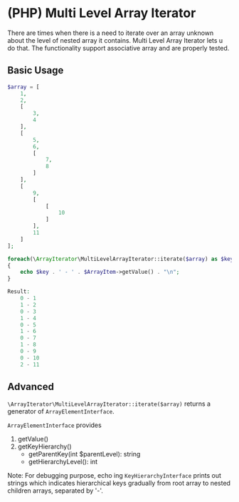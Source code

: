 # (PHP) Multi Level Array Iterator

There are times when there is a need to iterate over an array unknown about the level of nested array it contains.
Multi Level Array Iterator lets u do that. The functionality support associative array and are properly tested. 

## Basic Usage
```php
$array = [
    1,
    2,
    [
        3,
        4
    ],
    [
        5,
        6,
        [
            7,
            8
        ]
    ],
    [
        9,
        [
            [
                10
            ]
        ],
        11
    ]
];

foreach(\ArrayIterator\MultiLevelArrayIterator::iterate($array) as $key => $ArrayItem)
{
    echo $key . ' - ' . $ArrayItem->getValue() . "\n";
}

Result:
    0 - 1
    1 - 2
    0 - 3
    1 - 4
    0 - 5
    1 - 6
    0 - 7
    1 - 8
    0 - 9
    0 - 10
    2 - 11
```

## Advanced

```\ArrayIterator\MultiLevelArrayIterator::iterate($array)``` returns a generator of ```ArrayElementInterface```.

```ArrayElementInterface``` provides
   1. getValue()
   2. getKeyHierarchy()
       - getParentKey(int $parentLevel): string
       - getHierarchyLevel(): int

Note:
    For debugging purpose, echo ing  ``` KeyHierarchyInterface ``` prints out strings which indicates hierarchical
    keys gradually from root array to nested children arrays, separated by '-'.


